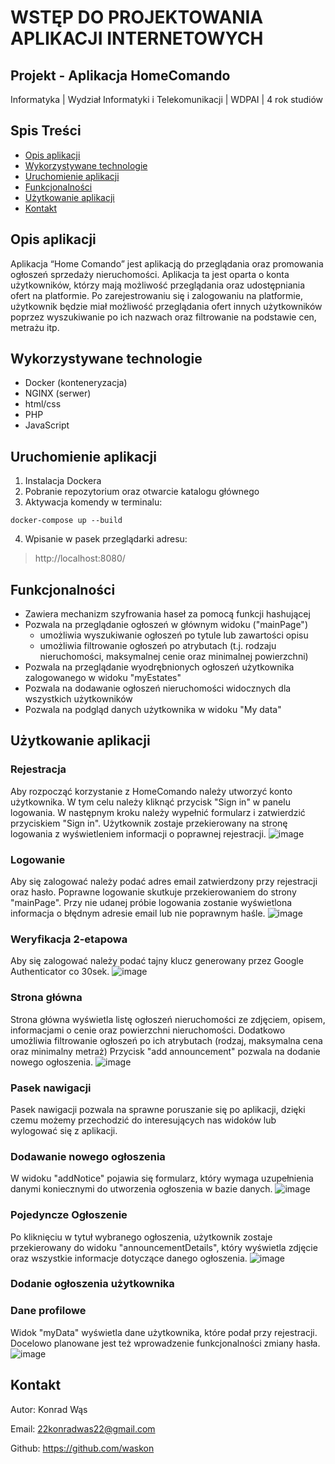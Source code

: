 # WSTĘP DO PROJEKTOWANIA APLIKACJI INTERNETOWYCH

## Projekt - Aplikacja HomeComando

Informatyka | Wydział Informatyki i Telekomunikacji | WDPAI | 4 rok studiów 

## Spis Treści
- [Opis aplikacji](#opis-aplikacji)
- [Wykorzystywane technologie](#wykorzystywane-technologie)
- [Uruchomienie aplikacji](#uruchomienie-aplikacji)
- [Funkcjonalności](#funkcjonalności)
- [Użytkowanie aplikacji](#użytkowanie-aplikacji)
- [Kontakt](#kontakt)

## Opis aplikacji
Aplikacja “Home Comando” jest aplikacją do przeglądania oraz promowania ogłoszeń sprzedaży nieruchomości.
Aplikacja ta jest oparta o konta użytkowników, którzy mają możliwość przeglądania oraz udostępniania ofert na platformie.
Po zarejestrowaniu się i zalogowaniu na platformie, użytkownik będzie miał możliwość przeglądania ofert innych użytkowników poprzez wyszukiwanie po ich nazwach oraz filtrowanie na podstawie cen, metrażu itp.

## Wykorzystywane technologie
- Docker (konteneryzacja)
- NGINX (serwer)
- html/css
- PHP 
- JavaScript

## Uruchomienie aplikacji
1. Instalacja Dockera
2. Pobranie repozytorium oraz otwarcie katalogu głównego
3. Aktywacja komendy w terminalu:
```
docker-compose up --build
```
4. Wpisanie w pasek przeglądarki adresu:
> http://localhost:8080/

## Funkcjonalności
- Zawiera mechanizm szyfrowania haseł za pomocą funkcji hashującej
- Pozwala na przeglądanie ogłoszeń w głównym widoku ("mainPage")
  * umożliwia wyszukiwanie ogłoszeń po tytule lub zawartości opisu
  * umożliwia filtrowanie ogłoszeń po atrybutach (t.j. rodzaju nieruchomości, maksymalnej cenie oraz minimalnej powierzchni)
- Pozwala na przeglądanie wyodrębnionych ogłoszeń użytkownika zalogowanego w widoku "myEstates"
- Pozwala na dodawanie ogłoszeń nieruchomości widocznych dla wszystkich użytkowników
- Pozwala na podgląd danych użytkownika w widoku "My data"

## Użytkowanie aplikacji

### Rejestracja
Aby rozpocząć korzystanie z HomeComando należy utworzyć konto użytkownika. 
W tym celu należy kliknąć przycisk "Sign in" w panelu logowania.
W następnym kroku należy wypełnić formularz i zatwierdzić przyciskiem "Sign in".
Użytkownik zostaje przekierowany na stronę logowania z wyświetleniem informacji o poprawnej rejestracji.
![image](https://github.com/waskon/HomeComando/assets/79586520/6c33110a-5644-49f4-9624-ad187f2eb22d)

### Logowanie
Aby się zalogować należy podać adres email zatwierdzony przy rejestracji oraz hasło.
Poprawne logowanie skutkuje przekierowaniem do strony "mainPage".
Przy nie udanej próbie logowania zostanie wyświetlona informacja o błędnym adresie email lub nie poprawnym haśle.
![image](https://github.com/waskon/HomeComando/assets/79586520/2e23de18-d199-4e13-8841-ab21a93b1280)

### Weryfikacja 2-etapowa
Aby się zalogować należy podać tajny klucz generowany przez Google Authenticator co 30sek.
![image](https://github.com/waskon/HomeComando/assets/79586520/cfc13d59-9ec1-4ca3-88b4-f8fe57264fed)

### Strona główna
Strona główna wyświetla listę ogłoszeń nieruchomości ze zdjęciem, opisem, informacjami o cenie oraz powierzchni nieruchomości.
Dodatkowo umożliwia filtrowanie ogłoszeń po ich atrybutach (rodzaj, maksymalna cena oraz minimalny metraż)
Przycisk "add announcement" pozwala na dodanie nowego ogłoszenia.
![image](https://github.com/waskon/HomeComando/assets/79586520/aa8c5c54-7a4b-499a-a0c0-87d2c77a1e15)

### Pasek nawigacji
Pasek nawigacji pozwala na sprawne poruszanie się po aplikacji, dzięki czemu możemy przechodzić do interesujących nas widoków lub wylogować się z aplikacji.

### Dodawanie nowego ogłoszenia
W widoku "addNotice" pojawia się formularz, który wymaga uzupełnienia danymi koniecznymi do utworzenia ogłoszenia w bazie danych.
![image](https://github.com/waskon/HomeComando/assets/79586520/7789c10e-046a-4dbb-8a7d-4f80f45ddcea)

### Pojedyncze Ogłoszenie
Po kliknięciu w tytuł wybranego ogłoszenia, użytkownik zostaje przekierowany do widoku "announcementDetails", który wyświetla zdjęcie oraz wszystkie informacje dotyczące danego ogłoszenia.
![image](https://github.com/waskon/HomeComando/assets/79586520/bb0f8037-da9f-45c4-a873-4aad7959ad6e)

### Dodanie ogłoszenia użytkownika

### Dane profilowe
Widok "myData" wyświetla dane użytkownika, które podał przy rejestracji.
Docelowo planowane jest też wprowadzenie funkcjonalności zmiany hasła.
![image](https://github.com/waskon/HomeComando/assets/79586520/40498e62-218d-4ed5-91bf-129fff74e47b)

## Kontakt
Autor: Konrad Wąs

Email: 22konradwas22@gmail.com

Github: https://github.com/waskon

